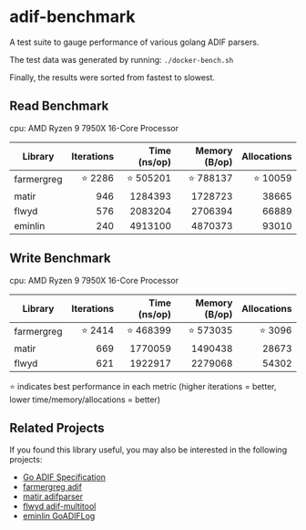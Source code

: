 # adif-benchmark

A test suite to gauge performance of various golang ADIF parsers.

The test data was generated by running:
`./docker-bench.sh`

Finally, the results were sorted from fastest to slowest.

## Read Benchmark

cpu: AMD Ryzen 9 7950X 16-Core Processor

   | Library    | Iterations | Time (ns/op) | Memory (B/op) | Allocations |
   |------------|-----------:|-------------:|--------------:|------------:|
   | farmergreg | ⭐ 2286    | ⭐ 505201    | ⭐ 788137     | ⭐ 10059  |
   | matir      | 946        | 1284393      | 1728723       | 38665       |
   | flwyd      | 576        | 2083204      | 2706394       | 66889       |
   | eminlin    | 240        | 4913100      | 4870373       | 93010       |

## Write Benchmark

cpu: AMD Ryzen 9 7950X 16-Core Processor

   | Library    | Iterations | Time (ns/op) | Memory (B/op) | Allocations |
   |------------|-----------:|-------------:|--------------:|------------:|
   | farmergreg | ⭐ 2414    | ⭐ 468399    | ⭐ 573035     | ⭐ 3096   |
   | matir      | 669        | 1770059      | 1490438       | 28673       |
   | flwyd      | 621        | 1922917      | 2279068       | 54302       |

⭐ indicates best performance in each metric (higher iterations = better, lower time/memory/allocations = better)

## Related Projects

If you found this library useful, you may also be interested in the following projects:

- [Go ADIF Specification](https://github.com/farmergreg/spec)
- [farmergreg adif](https://github.com/farmergreg/adif)
- [matir adifparser](https://github.com/Matir/adifparser)
- [flwyd adif-multitool](https://github.com/flwyd/adif-multitool)
- [eminlin GoADIFLog](https://github.com/Eminlin/GoADIFLog)
